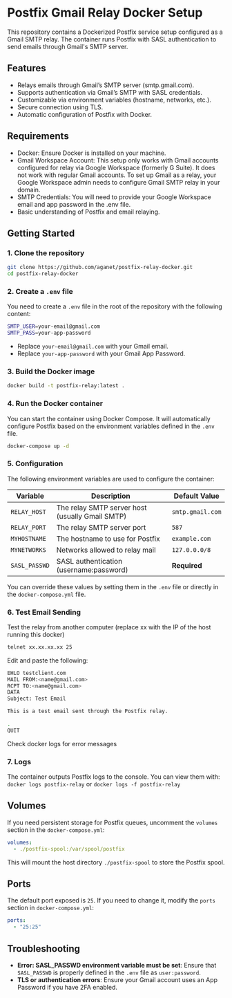 # Postfix Gmail Relay Docker Setup
This repository contains a Dockerized Postfix service setup configured as a Gmail SMTP relay. The container runs Postfix with SASL authentication to send emails through Gmail's SMTP server.

## Features
- Relays emails through Gmail’s SMTP server (smtp.gmail.com).
- Supports authentication via Gmail’s SMTP with SASL credentials.
- Customizable via environment variables (hostname, networks, etc.).
- Secure connection using TLS.
- Automatic configuration of Postfix with Docker.

## Requirements
- Docker: Ensure Docker is installed on your machine.
- Gmail Workspace Account: This setup only works with Gmail accounts configured for relay via Google Workspace (formerly G Suite). It does not work with regular Gmail accounts. To set up Gmail as a relay, your Google Workspace admin needs to configure Gmail SMTP relay in your domain.
- SMTP Credentials: You will need to provide your Google Workspace email and app password in the .env file.
- Basic understanding of Postfix and email relaying.


## Getting Started
### 1. Clone the repository
```bash
git clone https://github.com/aganet/postfix-relay-docker.git
cd postfix-relay-docker
```

### 2. Create a `.env` file

You need to create a `.env` file in the root of the repository with the following content:

```bash
SMTP_USER=your-email@gmail.com
SMTP_PASS=your-app-password
```

- Replace `your-email@gmail.com` with your Gmail email.
- Replace `your-app-password` with your Gmail App Password.


### 3. Build the Docker image

```bash
docker build -t postfix-relay:latest .
```

### 4. Run the Docker container

You can start the container using Docker Compose. It will automatically configure Postfix based on the environment variables defined in the `.env` file.

```bash
docker-compose up -d
```


### 5. Configuration

The following environment variables are used to configure the container:

| Variable      | Description                                                    | Default Value           |
|---------------|----------------------------------------------------------------|-------------------------|
| `RELAY_HOST`  | The relay SMTP server host (usually Gmail SMTP)                | `smtp.gmail.com`        |
| `RELAY_PORT`  | The relay SMTP server port                                      | `587`                   |
| `MYHOSTNAME`  | The hostname to use for Postfix                                 | `example.com`           |
| `MYNETWORKS`  | Networks allowed to relay mail                                  | `127.0.0.0/8`           |
| `SASL_PASSWD` | SASL authentication (username:password)                        | **Required**            |

You can override these values by setting them in the `.env` file or directly in the `docker-compose.yml` file.

### 6. Test Email Sending

Test the relay from another computer (replace xx with the IP of the host running this docker)
```bash
telnet xx.xx.xx.xx 25

```



Edit and paste the following: 
```bash
EHLO testclient.com
MAIL FROM:<name@gmail.com>
RCPT TO:<name@gmail.com>
DATA
Subject: Test Email

This is a test email sent through the Postfix relay.
     
.
QUIT


```

Check docker logs for error messages 



### 7. Logs

The container outputs Postfix logs to the console. You can view them with:
`docker logs postfix-relay` or `docker logs -f postfix-relay`


## Volumes

If you need persistent storage for Postfix queues, uncomment the `volumes` section in the `docker-compose.yml`:

```yaml
volumes:
  - ./postfix-spool:/var/spool/postfix
```

This will mount the host directory `./postfix-spool` to store the Postfix spool.

## Ports

The default port exposed is `25`. If you need to change it, modify the `ports` section in `docker-compose.yml`:

```yaml
ports:
  - "25:25"
```

## Troubleshooting

- **Error: SASL_PASSWD environment variable must be set**: Ensure that `SASL_PASSWD` is properly defined in the `.env` file as `user:password`.
- **TLS or authentication errors**: Ensure your Gmail account uses an App Password if you have 2FA enabled.




